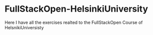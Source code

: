 # FullStackOpen-HelsinkiUniversity
Here I have all the exercises realted to the FullStackOpen Course of HelsnikiUniversisty
